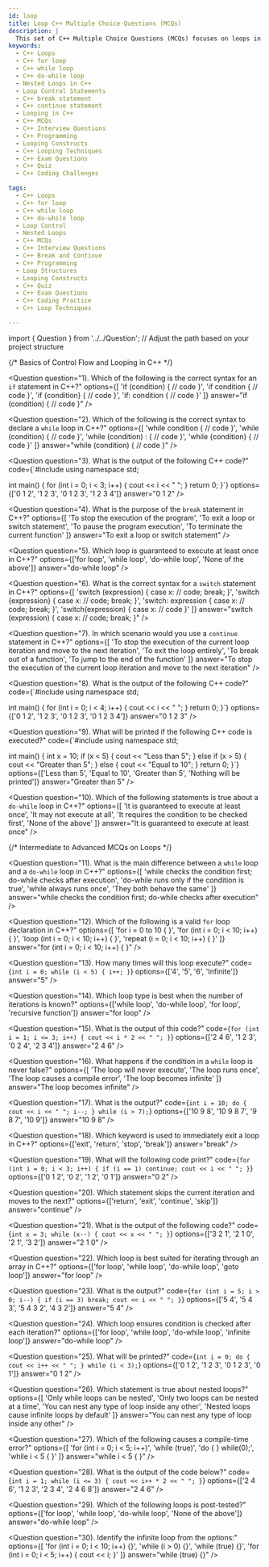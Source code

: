 ```yaml
---
id: loop
title: Loop C++ Multiple Choice Questions (MCQs)
description: |
  This set of C++ Multiple Choice Questions (MCQs) focuses on loops in C++. Test your knowledge on `for`, `while`, `do-while`, nested loops, and loop control statements like `break`, `continue`, and `return`. Whether you're a beginner or preparing for a C++ interview, these questions will help reinforce your understanding of loop structures in C++.
keywords:
  - C++ Loops
  - C++ for loop
  - C++ while loop
  - C++ do-while loop
  - Nested Loops in C++
  - Loop Control Statements
  - C++ break statement
  - C++ continue statement
  - Looping in C++
  - C++ MCQs
  - C++ Interview Questions
  - C++ Programming
  - Looping Constructs
  - C++ Looping Techniques
  - C++ Exam Questions
  - C++ Quiz
  - C++ Coding Challenges

tags:
  - C++ Loops
  - C++ for loop
  - C++ while loop
  - C++ do-while loop
  - Loop Control
  - Nested Loops
  - C++ MCQs
  - C++ Interview Questions
  - C++ Break and Continue
  - C++ Programming
  - Loop Structures
  - Looping Constructs
  - C++ Quiz
  - C++ Exam Questions
  - C++ Coding Practice
  - C++ Loop Techniques

---
```


import { Question } from '../../Question';  // Adjust the path based on your project structure

{/* Basics of Control Flow and Looping in C++ */}

<Question
  question="1). Which of the following is the correct syntax for an `if` statement in C++?"
  options={[
    'if (condition) { // code }',
    'if condition { // code }',
    'if {condition} { // code }',
    'if: condition { // code }'
  ]}
  answer="if (condition) { // code }"
/>

<Question
  question="2). Which of the following is the correct syntax to declare a `while` loop in C++?"
  options={[
    'while condition { // code }',
    'while (condition) { // code }',
    'while (condition) : { // code }',
    'while {condition} { // code }'
  ]}
  answer="while (condition) { // code }"
/>

<Question
  question="3). What is the output of the following C++ code?"
  code={`#include <iostream>
using namespace std;

int main() {
  for (int i = 0; i < 3; i++) {
    cout << i << " ";
  }
  return 0;
}`}
  options={['0 1 2', '1 2 3', '0 1 2 3', '1 2 3 4']}
  answer="0 1 2"
/>

<Question
  question="4). What is the purpose of the `break` statement in C++?"
  options={[
    'To stop the execution of the program',
    'To exit a loop or switch statement',
    'To pause the program execution',
    'To terminate the current function'
  ]}
  answer="To exit a loop or switch statement"
/>

<Question
  question="5). Which loop is guaranteed to execute at least once in C++?"
  options={['for loop', 'while loop', 'do-while loop', 'None of the above']}
  answer="do-while loop"
/>

<Question
  question="6). What is the correct syntax for a `switch` statement in C++?"
  options={[
    'switch (expression) { case x: // code; break; }',
    'switch {expression} { case x: // code; break; }',
    'switch: expression { case x: // code; break; }',
    'switch(expression) { case x: // code }'
  ]}
  answer="switch (expression) { case x: // code; break; }"
/>

<Question
  question="7). In which scenario would you use a `continue` statement in C++?"
  options={[
    'To stop the execution of the current loop iteration and move to the next iteration',
    'To exit the loop entirely',
    'To break out of a function',
    'To jump to the end of the function'
  ]}
  answer="To stop the execution of the current loop iteration and move to the next iteration"
/>

<Question
  question="8). What is the output of the following C++ code?"
  code={`#include <iostream>
using namespace std;

int main() {
  for (int i = 0; i < 4; i++) {
    cout << i << " ";
  }
  return 0;
}`}
  options={['0 1 2', '1 2 3', '0 1 2 3', '0 1 2 3 4']}
  answer="0 1 2 3"
/>

<Question
  question="9). What will be printed if the following C++ code is executed?"
  code={`#include <iostream>
using namespace std;

int main() {
  int x = 10;
  if (x < 5) {
    cout << "Less than 5";
  } else if (x > 5) {
    cout << "Greater than 5";
  } else {
    cout << "Equal to 10";
  }
  return 0;
}`}
  options={['Less than 5', 'Equal to 10', 'Greater than 5', 'Nothing will be printed']}
  answer="Greater than 5"
/>

<Question
  question="10). Which of the following statements is true about a `do-while` loop in C++?"
  options={[
    'It is guaranteed to execute at least once',
    'It may not execute at all',
    'It requires the condition to be checked first',
    'None of the above'
  ]}
  answer="It is guaranteed to execute at least once"
/>

{/* Intermediate to Advanced MCQs on Loops */}

<Question
  question="11). What is the main difference between a `while` loop and a `do-while` loop in C++?"
  options={[
    'while checks the condition first; do-while checks after execution',
    'do-while runs only if the condition is true',
    'while always runs once',
    'They both behave the same'
  ]}
  answer="while checks the condition first; do-while checks after execution"
/>

<Question
  question="12). Which of the following is a valid `for` loop declaration in C++?"
  options={[
    'for i = 0 to 10 { }',
    'for (int i = 0; i < 10; i++) { }',
    'loop (int i = 0; i < 10; i++) { }',
    'repeat (i = 0; i < 10; i++) { }'
  ]}
  answer="for (int i = 0; i < 10; i++) { }"
/>

<Question
  question="13). How many times will this loop execute?"
  code={`int i = 0;
while (i < 5) {
  i++;
}`}
  options={['4', '5', '6', 'Infinite']}
  answer="5"
/>

<Question
  question="14). Which loop type is best when the number of iterations is known?"
  options={['while loop', 'do-while loop', 'for loop', 'recursive function']}
  answer="for loop"
/>

<Question
  question="15). What is the output of this code?"
  code={`for (int i = 1; i <= 3; i++) {
  cout << i * 2 << " ";
}`}
  options={['2 4 6', '1 2 3', '0 2 4', '2 3 4']}
  answer="2 4 6"
/>

<Question
  question="16). What happens if the condition in a `while` loop is never false?"
  options={[
    'The loop will never execute',
    'The loop runs once',
    'The loop causes a compile error',
    'The loop becomes infinite'
  ]}
  answer="The loop becomes infinite"
/>

<Question
  question="17). What is the output?"
  code={`int i = 10;
do {
  cout << i << " ";
  i--;
} while (i > 7);`}
  options={['10 9 8', '10 9 8 7', '9 8 7', '10 9']}
  answer="10 9 8"
/>

<Question
  question="18). Which keyword is used to immediately exit a loop in C++?"
  options={['exit', 'return', 'stop', 'break']}
  answer="break"
/>

<Question
  question="19). What will the following code print?"
  code={`for (int i = 0; i < 3; i++) {
  if (i == 1) continue;
  cout << i << " ";
}`}
  options={['0 1 2', '0 2', '1 2', '0 1']}
  answer="0 2"
/>

<Question
  question="20). Which statement skips the current iteration and moves to the next?"
  options={['return', 'exit', 'continue', 'skip']}
  answer="continue"
/>

<Question
  question="21). What is the output of the following code?"
  code={`int x = 3;
while (x--) {
  cout << x << " ";
}`}
  options={['3 2 1', '2 1 0', '2 1', '3 2']}
  answer="2 1 0"
/>

<Question
  question="22). Which loop is best suited for iterating through an array in C++?"
  options={['for loop', 'while loop', 'do-while loop', 'goto loop']}
  answer="for loop"
/>

<Question
  question="23). What is the output?"
  code={`for (int i = 5; i > 0; i--) {
  if (i == 3) break;
  cout << i << " ";
}`}
  options={['5 4', '5 4 3', '5 4 3 2', '4 3 2']}
  answer="5 4"
/>

<Question
  question="24). Which loop ensures condition is checked after each iteration?"
  options={['for loop', 'while loop', 'do-while loop', 'infinite loop']}
  answer="do-while loop"
/>

<Question
  question="25). What will be printed?"
  code={`int i = 0;
do {
  cout << i++ << " ";
} while (i < 3);`}
  options={['0 1 2', '1 2 3', '0 1 2 3', '0 1']}
  answer="0 1 2"
/>

<Question
  question="26). Which statement is true about nested loops?"
  options={[
    'Only while loops can be nested',
    'Only two loops can be nested at a time',
    'You can nest any type of loop inside any other',
    'Nested loops cause infinite loops by default'
  ]}
  answer="You can nest any type of loop inside any other"
/>

<Question
  question="27). Which of the following causes a compile-time error?"
  options={[
    'for (int i = 0; i < 5; i++)',
    'while (true)',
    'do { } while(0);',
    'while i < 5 { }'
  ]}
  answer="while i < 5 { }"
/>

<Question
  question="28). What is the output of the code below?"
  code={`int i = 1;
while (i <= 3) {
  cout << i++ * 2 << " ";
}`}
  options={['2 4 6', '1 2 3', '2 3 4', '2 4 6 8']}
  answer="2 4 6"
/>

<Question
  question="29). Which of the following loops is post-tested?"
  options={['for loop', 'while loop', 'do-while loop', 'None of the above']}
  answer="do-while loop"
/>

<Question
  question="30). Identify the infinite loop from the options:"
  options={[
    'for (int i = 0; i < 10; i++) {}',
    'while (i > 0) {}',
    'while (true) {}',
    'for (int i = 0; i < 5; i++) { cout << i; }'
  ]}
  answer="while (true) {}"
/>

